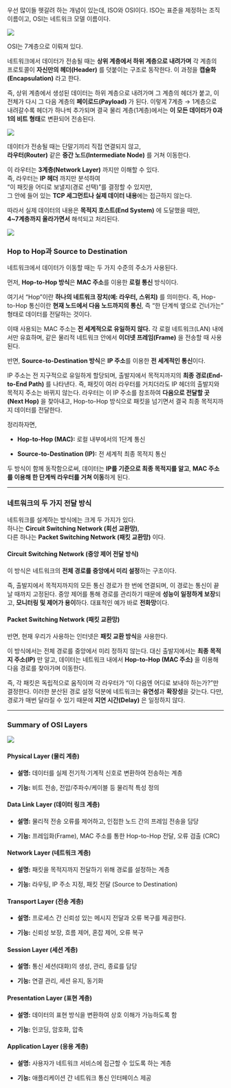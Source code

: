 

우선 많이들 헷갈려 하는 개념이 있는데, ISO와 OSI이다. ISO는 표준을 제정하는 조직 이름이고, OSI는 네트워크 모델 이름이다.

![](Pasted%20image%2020251016175351.png)

OSI는 7계층으로 이뤄져 있다. 

네트워크에서 데이터가 전송될 때는 **상위 계층에서 하위 계층으로 내려가며** 각 계층의 프로토콜이 **자신만의 헤더(Header)** 를 덧붙이는 구조로 동작한다. 이 과정을 **캡슐화(Encapsulation)** 라고 한다.

즉, 상위 계층에서 생성된 데이터는 하위 계층으로 내려가며 그 계층의 헤더가 붙고, 이 전체가 다시 그 다음 계층의 **페이로드(Payload)** 가 된다. 이렇게 7계층 → 1계층으로 내려갈수록 헤더가 하나씩 추가되며 결국 물리 계층(1계층)에서는 **이 모든 데이터가 0과 1의 비트 형태**로 변환되어 전송된다.


![](Pasted%20image%2020251016175938.png)

데이터가 전송될 때는 단말기끼리 직접 연결되지 않고,  
**라우터(Router)** 같은 **중간 노드(Intermediate Node)** 를 거쳐 이동한다.

이 라우터는 **3계층(Network Layer)** 까지만 이해할 수 있다.  
즉, 라우터는 **IP 헤더** 까지만 분석하여  
“이 패킷을 어디로 보낼지(경로 선택)”를 결정할 수 있지만,  
그 안에 들어 있는 **TCP 세그먼트나 실제 데이터 내용**에는 접근하지 않는다.

따라서 실제 데이터의 내용은 **목적지 호스트(End System)** 에 도달했을 때만,  
**4~7계층까지 올라가면서** 해석되고 처리된다.

![](Pasted%20image%2020251016175506.png)

### Hop to Hop과 Source to Destination
네트워크에서 데이터가 이동할 때는 두 가지 수준의 주소가 사용된다.  

먼저, **Hop-to-Hop 방식**은 **MAC 주소**를 이용한 **로컬 통신** 방식이다.  

여기서 “Hop”이란 **하나의 네트워크 장치(예: 라우터, 스위치)** 를 의미한다. 즉, Hop-to-Hop 통신이란 **현재 노드에서 다음 노드까지의 통신**, 즉 “한 단계씩 옆으로 건너가는” 형태로 데이터를 전달하는 것이다.

이때 사용되는 MAC 주소는 **전 세계적으로 유일하지 않다.** 각 로컬 네트워크(LAN) 내에서만 유효하며, 같은 물리적 네트워크 안에서 **이더넷 프레임(Frame)** 을 전송할 때 사용된다.

반면, **Source-to-Destination 방식**은 **IP 주소**를 이용한 **전 세계적인 통신**이다.  

IP 주소는 전 지구적으로 유일하게 할당되며, 출발지에서 목적지까지의 **최종 경로(End-to-End Path)** 를 나타낸다. 즉, 패킷이 여러 라우터를 거치더라도 IP 헤더의 출발지와 목적지 주소는 바뀌지 않는다. 라우터는 이 IP 주소를 참조하여 **다음으로 전달할 곳(Next Hop)** 을 찾아내고, Hop-to-Hop 방식으로 패킷을 넘기면서 결국 최종 목적지까지 데이터를 전달한다.

정리하자면,

- **Hop-to-Hop (MAC):** 로컬 내부에서의 1단계 통신
    
- **Source-to-Destination (IP):** 전 세계적 최종 목적지 통신
    
두 방식이 함께 동작함으로써, 데이터는 **IP를 기준으로 최종 목적지를 알고**, **MAC 주소를 이용해 한 단계씩 라우터를 거쳐 이동**하게 된다.

---
### 네트워크의 두 가지 전달 방식

네트워크를 설계하는 방식에는 크게 두 가지가 있다.  
하나는 **Circuit Switching Network (회선 교환망)**,  
다른 하나는 **Packet Switching Network (패킷 교환망)** 이다.

#### **Circuit Switching Network (중앙 제어 전달 방식)**  
이 방식은 네트워크의 **전체 경로를 중앙에서 미리 설정**하는 구조이다.  

즉, 출발지에서 목적지까지의 모든 통신 경로가 한 번에 연결되며, 이 경로는 통신이 끝날 때까지 고정된다. 중앙 제어를 통해 경로를 관리하기 때문에 **성능이 일정하게 보장**되고, **모니터링 및 제어가 용이**하다. 대표적인 예가 바로 **전화망**이다.


#### **Packet Switching Network (패킷 교환망)**  
반면, 현재 우리가 사용하는 인터넷은 **패킷 교환 방식**을 사용한다.  

이 방식에서는 전체 경로를 중앙에서 미리 정하지 않는다. 대신 출발지에서는 **최종 목적지 주소(IP)** 만 알고, 데이터는 네트워크 내에서 **Hop-to-Hop (MAC 주소)** 을 이용해 다음 경로를 찾아가며 이동한다.

즉, 각 패킷은 독립적으로 움직이며 각 라우터가 “이 다음엔 어디로 보내야 하는가?”만 결정한다. 이러한 분산된 경로 설정 덕분에 네트워크는 **유연성**과 **확장성**을 갖는다. 다만, 경로가 매번 달라질 수 있기 때문에 **지연 시간(Delay)** 은 일정하지 않다.

---
### Summary of OSI Layers

![](Pasted%20image%2020251016181225.png)

#### **Physical Layer (물리 계층)**

- **설명:** 데이터를 실제 전기적·기계적 신호로 변환하여 전송하는 계층
    
- **기능:** 비트 전송, 전압/주파수/케이블 등 물리적 특성 정의

#### **Data Link Layer (데이터 링크 계층)**

- **설명:** 물리적 전송 오류를 제어하고, 인접한 노드 간의 프레임 전송을 담당
    
- **기능:** 프레임화(Frame), MAC 주소를 통한 Hop-to-Hop 전달, 오류 검출 (CRC)

#### **Network Layer (네트워크 계층)**

- **설명:** 패킷을 목적지까지 전달하기 위해 경로를 설정하는 계층
    
- **기능:** 라우팅, IP 주소 지정, 패킷 전달 (Source to Destination)

#### **Transport Layer (전송 계층)**

- **설명:** 프로세스 간 신뢰성 있는 메시지 전달과 오류 복구를 제공한다.
    
- **기능:** 신뢰성 보장, 흐름 제어, 혼잡 제어, 오류 복구

#### **Session Layer (세션 계층)**

- **설명:** 통신 세션(대화)의 생성, 관리, 종료를 담당
    
- **기능:** 연결 관리, 세션 유지, 동기화

#### **Presentation Layer (표현 계층)**

- **설명:** 데이터의 표현 방식을 변환하여 상호 이해가 가능하도록 함
    
- **기능:** 인코딩, 암호화, 압축

#### **Application Layer (응용 계층)**

- **설명:** 사용자가 네트워크 서비스에 접근할 수 있도록 하는 계층
    
- **기능:** 애플리케이션 간 네트워크 통신 인터페이스 제공

